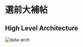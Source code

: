 # 選前大補帖

## High Level Architecture
![data-arch](https://user-images.githubusercontent.com/7200393/211141013-3bf1d9b1-a3b6-469d-8876-d6dffdc12f75.png)

